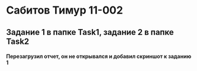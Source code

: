 # Сабитов Тимур 11-002

## Задание 1 в папке Task1, задание 2 в папке Task2
#### Перезагрузил отчет, он не открывался и добавил скриншот к заданию 1